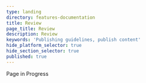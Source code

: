 ```yaml
---
type: landing
directory: features-documentation
title: Review
page_title: Review
description: Review
keywords: 'Publishing guidelines, publish content'
hide_platform_selector: true
hide_section_selector: true
published: true
---
```

Page in Progress
